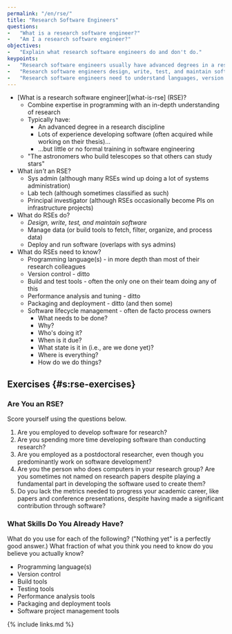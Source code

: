 ```yaml
---
permalink: "/en/rse/"
title: "Research Software Engineers"
questions:
-   "What is a research software engineer?"
-   "Am I a research software engineer?"
objectives:
-   "Explain what research software engineers do and don't do."
keypoints:
-   "Research software engineers usually have advanced degrees in a research area, but are no longer principally doing research."
-   "Research software engineers design, write, test, and maintain software."
-   "Research software engineers need to understand languages, version control, build and test tools, performance tools, packaging, and lifecycle management."
---
```


-   [What is a research software engineer][what-is-rse] (RSE)?
    -   Combine expertise in programming with an in-depth understanding of research
    -   Typically have:
        -   An advanced degree in a research discipline
        -   Lots of experience developing software (often acquired while working on their thesis)...
        -   ...but little or no formal training in software engineering
    -   "The astronomers who build telescopes so that others can study stars"
-   What *isn't* an RSE?
    -   Sys admin (although many RSEs wind up doing a lot of systems administration)
    -   Lab tech (although sometimes classified as such)
    -   Principal investigator (although RSEs occasionally become PIs on infrastructure projects)
-   What do RSEs do?
    -   *Design, write, test, and maintain software*
    -   Manage data (or build tools to fetch, filter, organize, and process data)
    -   Deploy and run software (overlaps with sys admins)
-   What do RSEs need to know?
    -   Programming language(s) - in more depth than most of their research colleagues
    -   Version control - ditto
    -   Build and test tools - often the only one on their team doing any of this
    -   Performance analysis and tuning - ditto
    -   Packaging and deployment - ditto (and then some)
    -   Software lifecycle management - often de facto process owners
        -   What needs to be done?
        -   Why?
        -   Who's doing it?
        -   When is it due?
        -   What state is it in (i.e., are we done yet)?
        -   Where is everything?
        -   How do we do things?

## Exercises {#s:rse-exercises}

### Are You an RSE?

Score yourself using the questions below.

1.  Are you employed to develop software for research?
1.  Are you spending more time developing software than conducting research?
1.  Are you employed as a postdoctoral researcher,
    even though you predominantly work on software development?
1.  Are you the person who does computers in your research group?
  Are you sometimes not named on research papers
    despite playing a fundamental part in developing the software used to create them?
1.  Do you lack the metrics needed to progress your academic career,
    like papers and conference presentations,
    despite having made a significant contribution through software?

### What Skills Do You Already Have?

What do you use for each of the following?
("Nothing yet" is a perfectly good answer.)
What fraction of what you think you need to know do you believe you actually know?

-   Programming language(s)
-   Version control
-   Build tools
-   Testing tools
-   Performance analysis tools
-   Packaging and deployment tools
-   Software project management tools

{% include links.md %}
